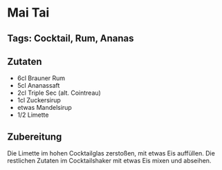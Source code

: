 # Mai Tai
## Tags: Cocktail, Rum, Ananas
## Zutaten
- 6cl Brauner Rum
- 5cl Ananassaft
- 2cl Triple Sec (alt. Cointreau)
- 1cl Zuckersirup
- etwas Mandelsirup
- 1/2 Limette

## Zubereitung
Die Limette im hohen Cocktailglas zerstoßen, mit etwas Eis auffüllen. Die restlichen Zutaten im Cocktailshaker mit etwas Eis mixen und abseihen.